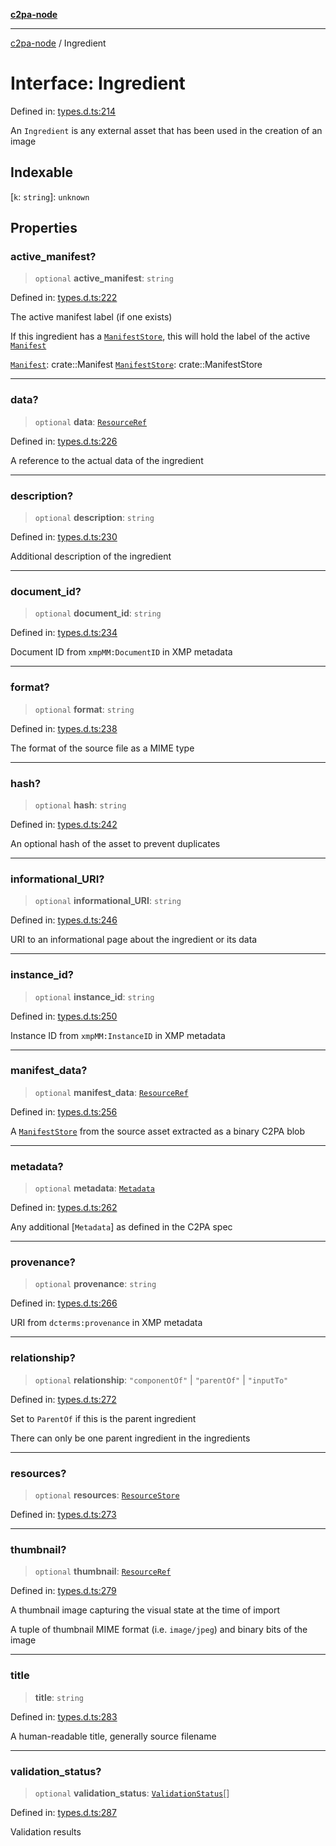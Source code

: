 [**c2pa-node**](../README.md)

***

[c2pa-node](../README.md) / Ingredient

# Interface: Ingredient

Defined in: [types.d.ts:214](https://github.com/contentauth/c2pa-node-v2/blob/5303c5fd1e9a72d23f327699b48a7620e901a41c/js-src/types.d.ts#L214)

An `Ingredient` is any external asset that has been used in the creation of an image

## Indexable

\[`k`: `string`\]: `unknown`

## Properties

### active\_manifest?

> `optional` **active\_manifest**: `string`

Defined in: [types.d.ts:222](https://github.com/contentauth/c2pa-node-v2/blob/5303c5fd1e9a72d23f327699b48a7620e901a41c/js-src/types.d.ts#L222)

The active manifest label (if one exists)

If this ingredient has a [`ManifestStore`], this will hold the label of the active [`Manifest`]

[`Manifest`]: crate::Manifest [`ManifestStore`]: crate::ManifestStore

***

### data?

> `optional` **data**: [`ResourceRef`](ResourceRef.md)

Defined in: [types.d.ts:226](https://github.com/contentauth/c2pa-node-v2/blob/5303c5fd1e9a72d23f327699b48a7620e901a41c/js-src/types.d.ts#L226)

A reference to the actual data of the ingredient

***

### description?

> `optional` **description**: `string`

Defined in: [types.d.ts:230](https://github.com/contentauth/c2pa-node-v2/blob/5303c5fd1e9a72d23f327699b48a7620e901a41c/js-src/types.d.ts#L230)

Additional description of the ingredient

***

### document\_id?

> `optional` **document\_id**: `string`

Defined in: [types.d.ts:234](https://github.com/contentauth/c2pa-node-v2/blob/5303c5fd1e9a72d23f327699b48a7620e901a41c/js-src/types.d.ts#L234)

Document ID from `xmpMM:DocumentID` in XMP metadata

***

### format?

> `optional` **format**: `string`

Defined in: [types.d.ts:238](https://github.com/contentauth/c2pa-node-v2/blob/5303c5fd1e9a72d23f327699b48a7620e901a41c/js-src/types.d.ts#L238)

The format of the source file as a MIME type

***

### hash?

> `optional` **hash**: `string`

Defined in: [types.d.ts:242](https://github.com/contentauth/c2pa-node-v2/blob/5303c5fd1e9a72d23f327699b48a7620e901a41c/js-src/types.d.ts#L242)

An optional hash of the asset to prevent duplicates

***

### informational\_URI?

> `optional` **informational\_URI**: `string`

Defined in: [types.d.ts:246](https://github.com/contentauth/c2pa-node-v2/blob/5303c5fd1e9a72d23f327699b48a7620e901a41c/js-src/types.d.ts#L246)

URI to an informational page about the ingredient or its data

***

### instance\_id?

> `optional` **instance\_id**: `string`

Defined in: [types.d.ts:250](https://github.com/contentauth/c2pa-node-v2/blob/5303c5fd1e9a72d23f327699b48a7620e901a41c/js-src/types.d.ts#L250)

Instance ID from `xmpMM:InstanceID` in XMP metadata

***

### manifest\_data?

> `optional` **manifest\_data**: [`ResourceRef`](ResourceRef.md)

Defined in: [types.d.ts:256](https://github.com/contentauth/c2pa-node-v2/blob/5303c5fd1e9a72d23f327699b48a7620e901a41c/js-src/types.d.ts#L256)

A [`ManifestStore`] from the source asset extracted as a binary C2PA blob

[`ManifestStore`]: crate::ManifestStore

***

### metadata?

> `optional` **metadata**: [`Metadata`](Metadata.md)

Defined in: [types.d.ts:262](https://github.com/contentauth/c2pa-node-v2/blob/5303c5fd1e9a72d23f327699b48a7620e901a41c/js-src/types.d.ts#L262)

Any additional [`Metadata`] as defined in the C2PA spec

[`Manifest`]: crate::Manifest

***

### provenance?

> `optional` **provenance**: `string`

Defined in: [types.d.ts:266](https://github.com/contentauth/c2pa-node-v2/blob/5303c5fd1e9a72d23f327699b48a7620e901a41c/js-src/types.d.ts#L266)

URI from `dcterms:provenance` in XMP metadata

***

### relationship?

> `optional` **relationship**: `"componentOf"` \| `"parentOf"` \| `"inputTo"`

Defined in: [types.d.ts:272](https://github.com/contentauth/c2pa-node-v2/blob/5303c5fd1e9a72d23f327699b48a7620e901a41c/js-src/types.d.ts#L272)

Set to `ParentOf` if this is the parent ingredient

There can only be one parent ingredient in the ingredients

***

### resources?

> `optional` **resources**: [`ResourceStore`](ResourceStore.md)

Defined in: [types.d.ts:273](https://github.com/contentauth/c2pa-node-v2/blob/5303c5fd1e9a72d23f327699b48a7620e901a41c/js-src/types.d.ts#L273)

***

### thumbnail?

> `optional` **thumbnail**: [`ResourceRef`](ResourceRef.md)

Defined in: [types.d.ts:279](https://github.com/contentauth/c2pa-node-v2/blob/5303c5fd1e9a72d23f327699b48a7620e901a41c/js-src/types.d.ts#L279)

A thumbnail image capturing the visual state at the time of import

A tuple of thumbnail MIME format (i.e. `image/jpeg`) and binary bits of the image

***

### title

> **title**: `string`

Defined in: [types.d.ts:283](https://github.com/contentauth/c2pa-node-v2/blob/5303c5fd1e9a72d23f327699b48a7620e901a41c/js-src/types.d.ts#L283)

A human-readable title, generally source filename

***

### validation\_status?

> `optional` **validation\_status**: [`ValidationStatus`](ValidationStatus.md)[]

Defined in: [types.d.ts:287](https://github.com/contentauth/c2pa-node-v2/blob/5303c5fd1e9a72d23f327699b48a7620e901a41c/js-src/types.d.ts#L287)

Validation results
